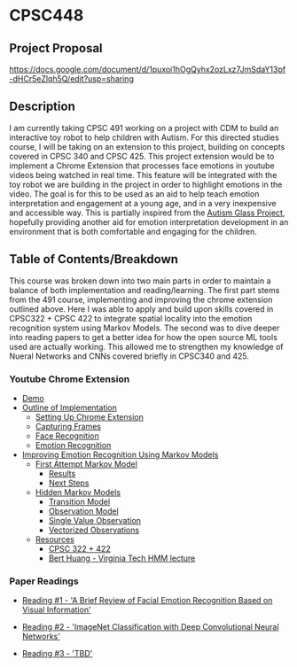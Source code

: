 # CPSC448

## Project Proposal
https://docs.google.com/document/d/1puxoi1hOgQyhx2ozLxz7JmSdaY13pf-dHCr5eZlqh5Q/edit?usp=sharing

## Description

I am currently taking CPSC 491 working on a project with CDM to build an interactive toy robot to help children with Autism. For this directed studies course, I will be taking on an extension to this project, building on concepts covered in CPSC 340 and CPSC 425. This project extension would be to implement a Chrome Extension that processes face emotions in youtube videos being watched in real time. This feature will be integrated with the toy robot we are building in the project in order to highlight emotions in the video. The goal is for this to be used as an aid to help teach emotion interpretation and engagement at a young age, and in a very inexpensive and accessible way. This is partially inspired from the [Autism Glass Project](http://autismglass.stanford.edu/), hopefully providing another aid for emotion interpretation development in an environment that is both comfortable and engaging for the children.


## Table of Contents/Breakdown

This course was broken down into two main parts in order to maintain a balance of both implementation and reading/learning. The first part stems from the 491 course, implementing and improving the chrome extension outlined above. Here I was able to apply and build upon skills covered in CPSC322 + CPSC 422 to integrate spatial locality into the emotion recognition system using Markov Models. The second was to dive deeper into reading papers to get a better idea for how the open source ML tools used are actually working. This allowed me to strengthen my knowledge of Nueral Networks and CNNs covered briefly in CPSC340 and 425.

### Youtube Chrome Extension
* [Demo](https://github.com/ryanknauer/CPSC448/tree/master/YoutubeExtension#demo)
* [Outline of Implementation](https://github.com/ryanknauer/CPSC448/tree/master/YoutubeExtension#progress)
  * [Setting Up Chrome Extension](https://github.com/ryanknauer/CPSC448/tree/master/YoutubeExtension#1-setting-up-chrome-extension)
  * [Capturing Frames](https://github.com/ryanknauer/CPSC448/tree/master/YoutubeExtension#2-capturing-frames)
  * [Face Recognition](https://github.com/ryanknauer/CPSC448/tree/master/YoutubeExtension#3-face-recognition)
  * [Emotion Recognition](https://github.com/ryanknauer/CPSC448/tree/master/YoutubeExtension#4-emotion-recognition)
* [Improving Emotion Recognition Using Markov Models](https://github.com/ryanknauer/CPSC448/blob/master/YoutubeExtension/Markov.md)
  * [First Attempt Markov Model](https://github.com/ryanknauer/CPSC448/blob/master/YoutubeExtension/Markov.md#first-attempt)
    * [Results](https://github.com/ryanknauer/CPSC448/blob/master/YoutubeExtension/Markov.md#results)
    * [Next Steps](https://github.com/ryanknauer/CPSC448/blob/master/YoutubeExtension/Markov.md#next-steps)
  * [Hidden Markov Models](https://github.com/ryanknauer/CPSC448/blob/master/YoutubeExtension/Markov.md)
    * [Transition Model](https://github.com/ryanknauer/CPSC448/blob/master/YoutubeExtension/Markov.md#transition-model)
    * [Observation Model](https://github.com/ryanknauer/CPSC448/blob/master/YoutubeExtension/Markov.md#observation-model)
    * [Single Value Observation](https://github.com/ryanknauer/CPSC448/blob/master/YoutubeExtension/Markov.md#single-valued-observation)
    * [Vectorized Observations](https://github.com/ryanknauer/CPSC448/blob/master/HMM.ipynb)
  * [Resources](https://www.youtube.com/watch?v=9yl4XGp5OEg)
    * [CPSC 322 + 422
](https://github.com/ryanknauer/CPSC448/blob/master/YoutubeExtension/Markov.md#cpsc-322--422)
    * [Bert Huang - Virginia Tech HMM lecture
](https://github.com/ryanknauer/CPSC448/blob/master/YoutubeExtension/Markov.md#bert-huang---virginia-tech-hmm-lecture)
### Paper Readings

 * [Reading #1 - 'A Brief Review of Facial Emotion Recognition Based on Visual Information'](https://github.com/ryanknauer/CPSC448/blob/master/Readings1.md)

 * [Reading #2 - 'ImageNet Classification with Deep Convolutional Neural Networks'](https://github.com/ryanknauer/CPSC448/blob/master/Reading2.md)

 * [Reading #3 - 'TBD'](https://github.com/ryanknauer/CPSC448/blob/master/Reading2.md)

